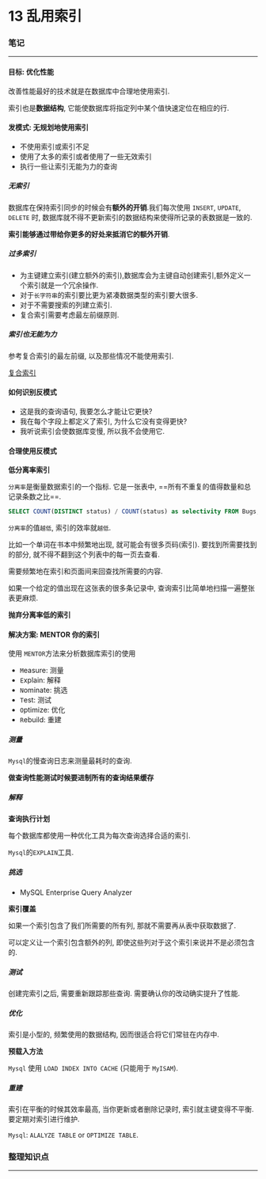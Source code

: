 # 13 乱用索引

### 笔记

---

#### 目标: 优化性能

改善性能最好的技术就是在数据库中合理地使用索引.

索引也是**数据结构**, 它能使数据库将指定列中某个值快速定位在相应的行.

#### 发模式: 无规划地使用索引

* 不使用索引或索引不足
* 使用了太多的索引或者使用了一些无效索引
* 执行一些让索引无能为力的查询

##### 无索引

数据库在保持索引同步的时候会有**额外的开销**.我们每次使用 `INSERT`, `UPDATE`, `DELETE` 时, 数据库就不得不更新索引的数据结构来使得所记录的表数据是一致的.

**索引能够通过带给你更多的好处来抵消它的额外开销**.

##### 过多索引

* 为主键建立索引(建立额外的索引),数据库会为主键自动创建索引,额外定义一个索引就是一个冗余操作.
* 对于`长字符串`的索引要比更为紧凑数据类型的索引要大很多.
* 对于不需要搜索的列建立索引.
* 复合索引需要考虑最左前缀原则.

##### 索引也无能为力

参考复合索引的最左前缀, 以及那些情况不能使用索引.

[复合索引](https://github.com/chloroplast1983/readingNotes/blob/master/%E6%9D%82%E8%AE%B0/%E6%95%B0%E6%8D%AE%E5%BA%93/mysql%E5%A4%8D%E5%90%88%E7%B4%A2%E5%BC%95.md "复合索引") 

#### 如何识别反模式

* 这是我的查询语句, 我要怎么才能让它更快?
* 我在每个字段上都定义了索引, 为什么它没有变得更快?
* 我听说索引会使数据库变慢, 所以我不会使用它.

#### 合理使用反模式

**低分离率索引**

`分离率`是衡量数据索引的一个指标. 它是一张表中, ==所有不重复的值得数量和总记录条数之比==.

```sql
SELECT COUNT(DISTINCT status) / COUNT(status) as selectivity FROM Bugs;
```

`分离率`的值`越低`, 索引的效率就`越低`.

比如一个单词在书本中频繁地出现, 就可能会有很多页码(索引). 要找到所需要找到的部分, 就不得不翻到这个列表中的每一页去查看.

需要频繁地在索引和页面间来回查找所需要的内容.

如果一个给定的值出现在这张表的很多条记录中, 查询索引比简单地扫描一遍整张表更麻烦.

**抛弃分离率低的索引**

#### 解决方案: MENTOR 你的索引

使用 `MENTOR`方法来分析数据库索引的使用

* `M`easure: 测量
* `E`xplain: 解释
* `N`ominate: 挑选
* `T`est: 测试
* `O`ptimize: 优化
* `R`ebuild: 重建

##### 测量

`Mysql`的慢查询日志来测量最耗时的查询.

**做查询性能测试时候要进制所有的查询结果缓存**

##### 解释

**查询执行计划**

每个数据库都使用一种优化工具为每次查询选择合适的索引.

`Mysql`的`EXPLAIN`工具.

##### 挑选

* MySQL Enterprise Query Analyzer

**索引覆盖**

如果一个索引包含了我们所需要的所有列, 那就不需要再从表中获取数据了.

可以定义让一个索引包含额外的列, 即使这些列对于这个索引来说并不是必须包含的.

##### 测试

创建完索引之后, 需要重新跟踪那些查询. 需要确认你的改动确实提升了性能.

##### 优化

索引是小型的, 频繁使用的数据结构, 因而很适合将它们常驻在内存中.

**预载入方法**

`Mysql` 使用 `LOAD INDEX INTO CACHE` (只能用于 `MyISAM`).

##### 重建

索引在平衡的时候其效率最高, 当你更新或者删除记录时, 索引就主键变得不平衡. 要定期对索引进行维护.

`Mysql`: `ALALYZE TABLE` or `OPTIMIZE TABLE`.

### 整理知识点

---